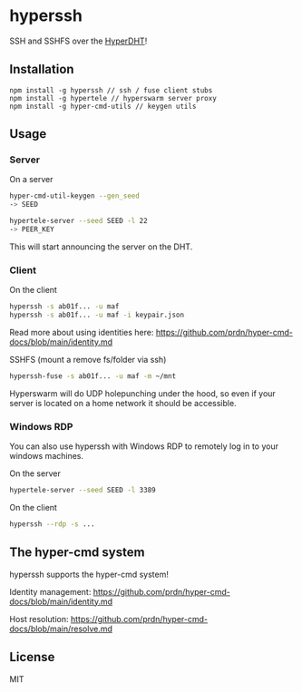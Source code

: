 # hyperssh

SSH and SSHFS over the [HyperDHT](https://github.com/holepunchto/hyperdht)!

## Installation
```
npm install -g hyperssh // ssh / fuse client stubs
npm install -g hypertele // hyperswarm server proxy
npm install -g hyper-cmd-utils // keygen utils
```

## Usage

### Server

On a server

```sh
hyper-cmd-util-keygen --gen_seed
-> SEED

hypertele-server --seed SEED -l 22
-> PEER_KEY
```

This will start announcing the server on the DHT.

### Client

On the client

```sh
hyperssh -s ab01f... -u maf
hyperssh -s ab01f... -u maf -i keypair.json
```

Read more about using identities here: https://github.com/prdn/hyper-cmd-docs/blob/main/identity.md

SSHFS (mount a remove fs/folder via ssh)

```sh
hyperssh-fuse -s ab01f... -u maf -m ~/mnt
```

Hyperswarm will do UDP holepunching under the hood, so even if your server is located on a home network it should be accessible.

### Windows RDP

You can also use hyperssh with Windows RDP to remotely log in to your windows machines.

On the server
```sh
hypertele-server --seed SEED -l 3389
```

On the client
```sh
hyperssh --rdp -s ...
```

## The hyper-cmd system

hyperssh supports the hyper-cmd system!

Identity management: https://github.com/prdn/hyper-cmd-docs/blob/main/identity.md

Host resolution: https://github.com/prdn/hyper-cmd-docs/blob/main/resolve.md

## License

MIT
